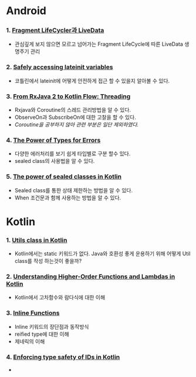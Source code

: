 # Android
### 1. [Fragment LifeCycler과 LiveData](https://github.com/zojae031/My-Weekly/blob/master/Android/Fragment_Lifecycle%EA%B3%BC_LiveData.md)
 - 관심깊게 보지 않으면 모르고 넘어가는 Fragment LifeCycle에 따른 LiveData 생명주기 관리
### 2. [Safely accessing lateinit variables](https://github.com/zojae031/My-Weekly/blob/master/Android/%23395%20Safely%20accessing%20lateinit%20variables.md)
- 코틀린에서 lateinit에 어떻게 안전하게 접근 할 수 있을지 알아볼 수 있다.

### 3. [From RxJava 2 to Kotlin Flow: Threading](https://github.com/zojae031/My-Weekly/blob/master/Android/%23398%20From%20RxJava%202%20to%20Kotlin%20Flow%20_Threading.md)

- Rxjava와 Coroutine의 스레드 관리방법을 알 수 있다.
- ObserveOn과 SubscribeOn에 대한 고찰을 할 수 있다.
- *Coroutine을 공부하지 않아 관련 부분은 일단 제외하였다.*

### 4. [The Power of Types for Errors](https://github.com/zojae031/My-Weekly/blob/master/Android/%23399%20The%20Power%20of%20Types%20for%20Errors.md)
- 다양한 에러처리를 보기 쉽게 타입별로 구분 할수 있다.
- sealed class의 사용법을 알 수 있다.

### 5. [The power of sealed classes in Kotlin](https://github.com/zojae031/My-Weekly/blob/master/Android/%23400%20The%20power%20of%20sealed%20classes%20in%20Kotlin.md)

- Sealed class를 통한 상태 제한하는 방법을 알 수 있다.
- When 조건문과 함께 사용하는 방법을 알 수 있다.

# Kotlin

### 1. [Utils class in Kotlin](https://github.com/zojae031/My-Weekly/blob/master/Kotlin/%23182%20Utils%20class%20in%20Kotlin.md)
- Kotlin에서는 static 키워드가 없다. Java와 호환성 좋게 운용하기 위해 어떻게 Util class를 작성 하는것이 좋을까?

### 2. [Understanding Higher-Order Functions and Lambdas in Kotlin](https://github.com/zojae031/My-Weekly/blob/master/Kotlin/%23178%20Understanding%20Higher-Order%20Functions%20and%20Lambdas%20in%20Kotlin.md)

- Kotlin에서 고차함수와 람다식에 대한 이해

### 3. [Inline Functions](https://github.com/zojae031/My-Weekly/blob/master/Kotlin/%23183%20Inline%20Functions.md)

- Inline 키워드의 장단점과 동작방식
- reified type에 대한 이해
- 제네릭의 이해

### 4. [Enforcing type safety of IDs in Kotlin]()
- 

